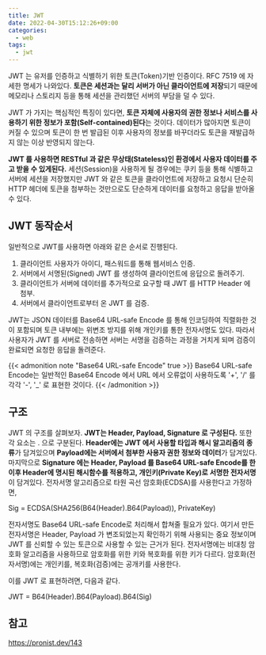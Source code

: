 ```yaml
---
title: JWT
date: 2022-04-30T15:12:26+09:00
categories:
  - web
tags: 
  - jwt
---
```


JWT 는 유저를 인증하고 식별하기 위한 토큰(Token)기반 인증이다. RFC 7519 에 자세한 명세가 나와있다. 
**토큰은 세션과는 달리 서버가 아닌 클라이언트에 저장**되기 때문에 메모리나 스토리지 등을 통해 세션을 관리했던 서버의 부담을 덜 수 있다. 

JWT 가 가지는 핵심적인 특징이 있다면, **토큰 자체에 사용자의 권한 정보나 서비스를 사용하기 위한 정보가 포함(Self-contained)된다**는 것이다. 
데이터가 많아지면 토큰이 커질 수 있으며 토큰이 한 번 발급된 이후 사용자의 정보를 바꾸더라도 토큰을 재발급하지 않는 이상 반영되지 않는다.

**JWT 를 사용하면 RESTful 과 같은 무상태(Stateless)인 환경에서 사용자 데이터를 주고 받을 수 있게된다.**
세션(Session)을 사용하게 될 경우에는 쿠키 등을 통해 식별하고 서버에 세션을 저장했지만 JWT 와 같은 토큰을 클라이언트에 저장하고 요청시 단순히 HTTP 헤더에 토큰을 첨부하는 것만으로도 단순하게 데이터를 요청하고 응답을 받아올 수 있다.

## JWT 동작순서
일반적으로 JWT를 사용하면 아래와 같은 순서로 진행된다.

1. 클라이언트 사용자가 아이디, 패스워드를 통해 웹서비스 인증.
2. 서버에서 서명된(Signed) JWT 를 생성하여 클라이언트에 응답으로 돌려주기.
3. 클라이언트가 서버에 데이터를 추가적으로 요구할 때 JWT 를 HTTP Header 에 첨부.
4. 서버에서 클라이언트로부터 온 JWT 를 검증.

JWT는 JSON 데이터를 Base64 URL-safe Encode 를 통해 인코딩하여 직렬화한 것이 포함되며 토큰 내부에는 위변조 방지를 위해 개인키를 통한 전자서명도 있다. 따라서 사용자가 JWT 를 서버로 전송하면 서버는 서명을 검증하는 과정을 거치게 되며 검증이 완료되면 요청한 응답을 돌려준다.

{{< admonition note "Base64 URL-safe Encode" true >}}
Base64 URL-safe Encode는 일반적인 Base64 Encode 에서 URL 에서 오류없이 사용하도록 '+', '/' 를 각각 '-', '_' 로 표현한 것이다.
{{< /admonition >}}

## 구조
JWT 의 구조를 살펴보자. **JWT는 Header, Payload, Signature 로 구성된다.** 또한 각 요소는 . 으로 구분된다. 
**Header에는 JWT 에서 사용할 타입과 해시 알고리즘의 종류**가 담겨있으며 **Payload에는 서버에서 첨부한 사용자 권한 정보와 데이터**가 담겨있다. 
마지막으로 **Signature 에는 Header, Payload 를 Base64 URL-safe Encode를 한 이후 Header에 명시된 해시함수를 적용하고, 개인키(Private Key)로 서명한 전자서명**이 담겨있다. 전자서명 알고리즘으로 타원 곡선 암호화(ECDSA)를 사용한다고 가정하면,

Sig = ECDSA(SHA256(B64(Header).B64(Payload)), PrivateKey)

전자서명도 Base64 URL-safe Encode로 처리해서 합쳐줄 필요가 있다. 여기서 만든 전자서명은 Header, Payload 가 변조되었는지 확인하기 위해 사용되는 중요 정보이며 JWT 를 신뢰할 수 있는 토큰으로 사용할 수 있는 근거가 된다.
전자서명에는 비대칭 암호화 알고리즘을 사용하므로 암호화를 위한 키와 복호화를 위한 키가 다르다. 암호화(전자서명)에는 개인키를, 복호화(검증)에는 공개키를 사용한다.

이를 JWT 로 표현하려면, 다음과 같다.

JWT = B64(Header).B64(Payload).B64(Sig)

## 참고
https://pronist.dev/143
